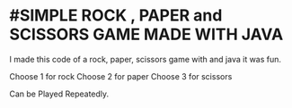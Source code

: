 #SIMPLE ROCK , PAPER and SCISSORS GAME MADE WITH JAVA
==========================

I made this code of a rock, paper,  scissors game with and java it was fun.

Choose 1  for rock
Choose 2  for paper
Choose 3  for scissors

Can be Played Repeatedly.


